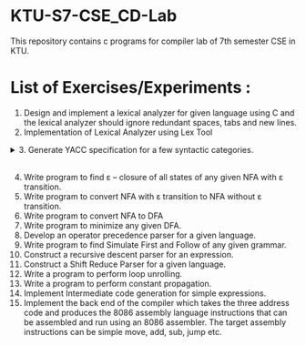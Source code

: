 # KTU-S7-CSE_CD-Lab
This repository contains c programs for compiler lab of 7th semester CSE in KTU.

# List of Exercises/Experiments :
1. Design and implement a lexical analyzer for given language using C and the lexical analyzer should ignore redundant spaces, tabs and new lines.
2. Implementation of Lexical Analyzer using Lex Tool
<details>
<summary>3. Generate YACC specification for a few syntactic categories.</summary><br>
 a) Program to recognize a valid arithmetic expression that uses operator +, – , * and /.<br>
 b) Program to recognize a valid variable which starts with a letter followed by any number of letters or digits.<br>
 c) Implementation of Calculator using LEX and YACC.<br>
 d) Convert the BNF rules into YACC form and write code to generate abstract syntax tree.<br>
</details><br>

4. Write program to find ε – closure of all states of any given NFA with ε transition.
5. Write program to convert NFA with ε transition to NFA without ε transition.
6. Write program to convert NFA to DFA
7. Write program to minimize any given DFA.
8. Develop an operator precedence parser for a given language.
9. Write program to find Simulate First and Follow of any given grammar.
10. Construct a recursive descent parser for an expression.
11. Construct a Shift Reduce Parser for a given language.
12. Write a program to perform loop unrolling.
13. Write a program to perform constant propagation.
14. Implement Intermediate code generation for simple expressions.
15. Implement the back end of the compiler which takes the three address code and produces the 8086 assembly language instructions that can be assembled and run using an 8086 assembler. The target assembly instructions can be simple move, add, sub, jump etc.
